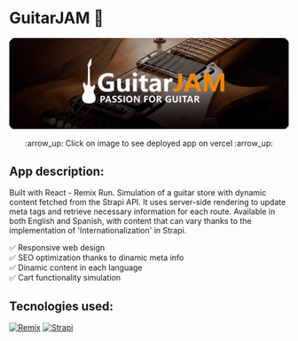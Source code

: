 # GuitarJAM :guitar:

[![guitarjam](https://raw.githubusercontent.com/SenpuDev/GuitarJAM/main/guitarjam-banner.png)](https://guitar-jam.vercel.app/)
  <p align="center">:arrow_up: Click on image to see deployed app on vercel :arrow_up:</p>
  
 ## App description:
Built with React - Remix Run. Simulation of a guitar store with dynamic content fetched from the Strapi API. 
It uses server-side rendering to update meta tags and retrieve necessary information for each route.
Available in both English and Spanish, with content that can vary thanks to the implementation of 'Internationalization' in Strapi.
 
 ✅ Responsive web design <br>
 ✅ SEO optimization thanks to dinamic meta info <br>
 ✅ Dinamic content in each language <br>
 ✅ Cart functionality simulation
 
 ## Tecnologies used:
 [![Remix](https://img.shields.io/badge/Remix-000000?style=for-the-badge&logo=remix&logoColor=white&labelColor=101010)]()
 [![Strapi](https://img.shields.io/badge/strapi-2F2E8B?style=for-the-badge&logo=strapi&logoColor=white&labelColor=101010)]()
 
